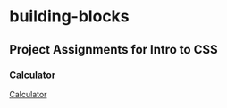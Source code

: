 # building-blocks

## Project Assignments for Intro to CSS

### Calculator

[Calculator](./Calculator)
